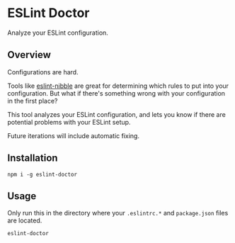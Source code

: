 # ESLint Doctor

Analyze your ESLint configuration.

## Overview

Configurations are hard.

Tools like [eslint-nibble](https://github.com/IanVS/eslint-nibble) are great for determining which rules to put into your configuration. But what if there's something wrong with your configuration in the first place?

This tool analyzes your ESLint configuration, and lets you know if there are potential problems with your ESLint setup.

Future iterations will include automatic fixing.

## Installation

`npm i -g eslint-doctor`

## Usage

Only run this in the directory where your `.eslintrc.*` and `package.json` files are located.

`eslint-doctor`
